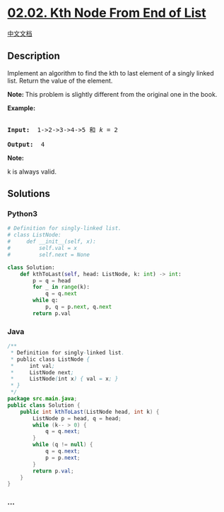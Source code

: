 # [02.02. Kth Node From End of List](https://leetcode-cn.com/problems/kth-node-from-end-of-list-lcci)

[中文文档](/lcci/02.02.Kth%20Node%20From%20End%20of%20List/README.md)

## Description

<p>Implement an algorithm to find the kth to last element of a singly linked list.&nbsp;Return the value of the element.</p>

<p><strong>Note: </strong>This problem is slightly different from the original one in the book.</p>

<p><strong>Example: </strong></p>

<pre>

<strong>Input: </strong> 1-&gt;2-&gt;3-&gt;4-&gt;5 和 <em>k</em> = 2

<strong>Output:  </strong>4</pre>

<p><strong>Note: </strong></p>

<p>k is always valid.</p>

## Solutions

<!-- tabs:start -->

### **Python3**

```python
# Definition for singly-linked list.
# class ListNode:
#     def __init__(self, x):
#         self.val = x
#         self.next = None

class Solution:
    def kthToLast(self, head: ListNode, k: int) -> int:
        p = q = head
        for _ in range(k):
            q = q.next
        while q:
            p, q = p.next, q.next
        return p.val
```

### **Java**

```java
/**
 * Definition for singly-linked list.
 * public class ListNode {
 *     int val;
 *     ListNode next;
 *     ListNode(int x) { val = x; }
 * }
 */
package src.main.java;
public class Solution {
    public int kthToLast(ListNode head, int k) {
        ListNode p = head, q = head;
        while (k-- > 0) {
            q = q.next;
        }
        while (q != null) {
            q = q.next;
            p = p.next;
        }
        return p.val;
    }
}
```

### **...**

```

```

<!-- tabs:end -->
